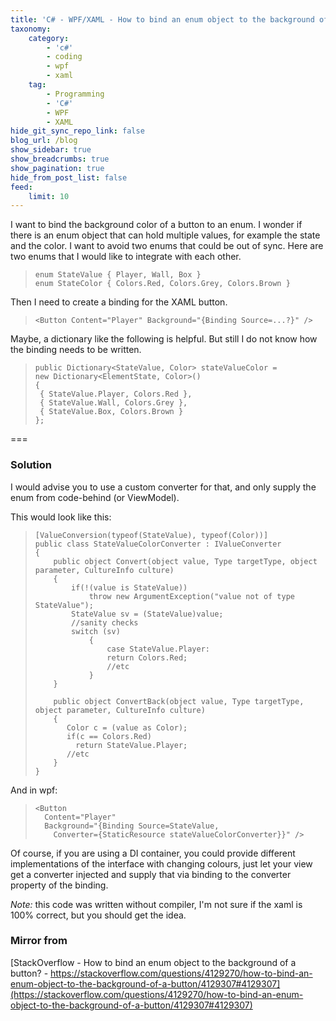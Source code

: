 ```yaml
---
title: 'C# - WPF/XAML - How to bind an enum object to the background of a button?'
taxonomy:
    category:
        - 'c#'
        - coding
        - wpf
        - xaml
    tag:
        - Programming
        - 'C#'
        - WPF
        - XAML
hide_git_sync_repo_link: false
blog_url: /blog
show_sidebar: true
show_breadcrumbs: true
show_pagination: true
hide_from_post_list: false
feed:
    limit: 10
---
```


I want to bind the background color of a button to an enum. I wonder if there is an enum object that can hold multiple values, for example the state and the color. I want to avoid two enums that could be out of sync. Here are two enums that I would like to integrate with each other.

>     enum StateValue { Player, Wall, Box }
>     enum StateColor { Colors.Red, Colors.Grey, Colors.Brown }

Then I need to create a binding for the XAML button.

>     <Button Content="Player" Background="{Binding Source=...?}" />

Maybe, a dictionary like the following is helpful. But still I do not know how the binding needs to be written.

>     public Dictionary<StateValue, Color> stateValueColor = 
>     new Dictionary<ElementState, Color>()
>     {
>      { StateValue.Player, Colors.Red },
>      { StateValue.Wall, Colors.Grey },
>      { StateValue.Box, Colors.Brown }
>     };

===

### Solution

I would advise you to use a custom converter for that, and only supply the enum from code-behind (or ViewModel).

This would look like this:

>     [ValueConversion(typeof(StateValue), typeof(Color))]
>     public class StateValueColorConverter : IValueConverter
>     {
>         public object Convert(object value, Type targetType, object parameter, CultureInfo culture)
>         {
>             if(!(value is StateValue))
>                 throw new ArgumentException("value not of type StateValue");
>             StateValue sv = (StateValue)value;
>             //sanity checks
>             switch (sv)
>                 {
>                     case StateValue.Player:
>                     return Colors.Red;
>                     //etc
>                 }
>         }
>     
>         public object ConvertBack(object value, Type targetType, object parameter, CultureInfo culture)
>         {
>            Color c = (value as Color);
>            if(c == Colors.Red)
>              return StateValue.Player;
>            //etc
>         }
>     }

And in wpf:

>     <Button 
>       Content="Player" 
>       Background="{Binding Source=StateValue, 
>         Converter={StaticResource stateValueColorConverter}}" />

Of course, if you are using a DI container, you could provide different implementations of the interface with changing colours, just let your view get a converter injected and supply that via binding to the converter property of the binding.

_Note:_ this code was written without compiler, I'm not sure if the xaml is 100% correct, but you should get the idea.


### Mirror from
[StackOverflow - How to bind an enum object to the background of a button? - https://stackoverflow.com/questions/4129270/how-to-bind-an-enum-object-to-the-background-of-a-button/4129307#4129307](https://stackoverflow.com/questions/4129270/how-to-bind-an-enum-object-to-the-background-of-a-button/4129307#4129307)
